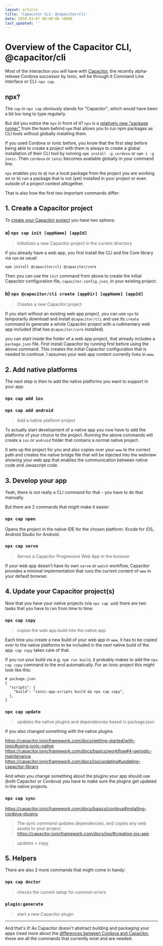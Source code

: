 ```yaml
---
layout: article
title: 'Capacitor CLI: @capacitor/cli'
date: 2018-03-07 00:00:00 +0000
last_updated: ''
---
```

# Overview of the Capacitor CLI, @capacitor/cli

Most of the interaction you will have with [Capacitor](what-is-capacitor.md), the recently alpha-release Cordova successor by Ionic, will be through it Command Line Interface or CLI: `npx cap`.

## npx?

The `cap` in `npx cap` obviously stands for "Capacitor", which would have been a bit too long to type regularly. 

But did you notice the `npx` in front of it? `npx` is a [relatively new "package runner"](http://blog.npmjs.org/post/162869356040/introducing-npx-an-npm-package-runner) from the team behind `npm` that allows you to run npm packages as CLI tools without globally installing them.

If you used Cordova or Ionic before, you know that the first step before being able to create a project with them is always to create a global installation of their CLI tool by running `npm install -g cordova` or `npm i -g ionic`. Then `cordova` or `ionic` becomes available globally in your command line.

`npx` enables you to a) run a local package from the project you are working on or b) run a package that is not (yet) installed in your project or even outside of a project context alltogether.

That is also how the first two important commands differ:

## 1. Create a Capacitor project

To [create your Capacitor project](https://capacitor.ionicframework.com/docs/getting-started/) you have two options:

### a) `npx cap init [appName] [appId]`

> Initializes a new Capacitor project in the current directory

If you already have a web app, you first install the CLI and the Core library via `npm` as usual:
```
npm install @capacitor/cli @capacitor/core
```
Then you can use the `init` command from above to create the initial Capacitor configuration file, `capacitor.config.json`, in your existing project.

### b) `npx @capacitor/cli create [appDir] [appName] [appId]`

> Creates a new Capacitor project

If you start without an existing web app project, you can use `npx` to temporarily download and install `@capacitor/cli` and use its `create` command to generate a whole Capacitor project with a rudimentary web app included (that has `@capacitor/core` installed).  




you can start inside the folder of a web app project, that already includes a `package.json` file. First install Capacitor by running  first before using the above command. This creates the initial Capacitor configuration that is needed to continue. I assumes your web app content currently lives in `www`.

## 2. Add native platforms

The next step is then to add the native platforms you want to support in your app:

### `npx cap add ios`  
### `npx cap add android`

> Add a native platform project

To actually start development of a native app you now have to add the platforms of your choice to the project. Running the above commands will create a `ios` or `android` folder that contains a normal native project. 

It sets up the project for you and also copies over your `www` to the correct path and creates the native bridge file that will be injected into the webview showing your web app that enables the communication between native code and Javascript code.

## 3. Develop your app

Yeah, there is not really a CLI command for that - you have to do that manually. 

But there are 2 commands that might make it easier:

### `npx cap open`

Opens the project in the native IDE for the chosen platform: Xcode for iOS, Android Studio for Android.

### `npx cap serve`

> Serves a Capacitor Progressive Web App in the browser

If your web app doesn't have its own `serve` or `watch` workflow, Capacitor provides a minimal implementation that runs the current content of `www` in your default browser.

## 4. Update your Capacitor project(s)

Now that you have your native projects (via `npx cap add`) there are two tasks that you have to run from time to time:

### `npx cap copy`

> copies the web app build into the native app

Each time you create a new build of your web app in `www`, it has to be copied over to the native platforms to be included in the next native build of the app. `cap copy` takes care of that. 

If you run your build via e.g. `npm run build`, it probably makes to add the `npx cap copy` command to the end automatically. For an Ionic project this might look like this:

```
# package.json
{
  "scripts": {
    "build": "ionic-app-scripts build && npx cap copy",
  },
}

```

### `npx cap update`

> updates the native plugins and dependencies based in package.json

If you also changed something with the native plugins 



https://capacitor.ionicframework.com/docs/getting-started/with-ionic#using-ionic-native
https://capacitor.ionicframework.com/docs/basics/workflow#4-periodic-maintenance
https://capacitor.ionicframework.com/docs/ios/updating#updating-capacitor-library

And when you change something about the plugins your app should use (both Capacitor or Cordova) you have to make sure the plugins get updated in the native projects.


### `npx cap sync`

https://capacitor.ionicframework.com/docs/basics/cordova#installing-cordova-plugins

> The sync command updates dependencies, and copies any web assets to your project.
https://capacitor.ionicframework.com/docs/ios/#creating-ios-app

> updates + copy

## 5. Helpers

There are also 2 more commands that might come in handy:

### `npx cap doctor`

 >checks the current setup for common errors

### `plugin:generate`

> start a new Capacitor plugin

---

And that's it! As Capacitor doesn't abstract building and packaging your apps (read more about the [differences between Cordova and Capacitor](differences-to-cordova.md), these are all the commands that currently exist and are needed.